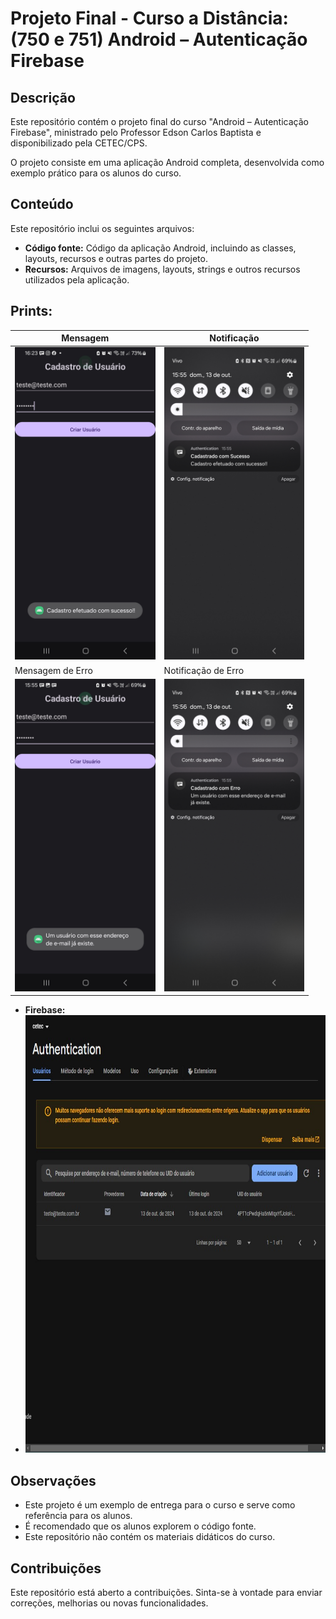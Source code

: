 # Projeto Final - Curso a Distância: (750 e 751) Android – Autenticação Firebase

## Descrição

Este repositório contém o projeto final do curso "Android – Autenticação Firebase", ministrado pelo Professor Edson Carlos Baptista e disponibilizado pela CETEC/CPS. 

O projeto consiste em uma aplicação Android completa, desenvolvida como exemplo prático para os alunos do curso. 

## Conteúdo

Este repositório inclui os seguintes arquivos:

* **Código fonte:** Código da aplicação Android, incluindo as classes, layouts, recursos e outras partes do projeto.
* **Recursos:** Arquivos de imagens, layouts, strings e outros recursos utilizados pela aplicação.

## Prints:
| Mensagem | Notificação |
|---|---|
| <img src="img/print_msg_sucesso.jpg" height="500"> | <img src="img/print_notificacao_sucesso.jpg" height="500"> |
| Mensagem de Erro | Notificação de Erro |
| <img src="img/print_msg_error.jpg" height="500"> | <img src="img/print_notificacao_error.jpg" height="500"> |

* **Firebase:** 
* <img src="/img/print_firebase.jpg"  height="700">

## Observações

* Este projeto é um exemplo de entrega para o curso e serve como referência para os alunos.
* É recomendado que os alunos explorem o código fonte.
* Este repositório não contém os materiais didáticos do curso. 

## Contribuições

Este repositório está aberto a contribuições. Sinta-se à vontade para enviar correções, melhorias ou novas funcionalidades.
